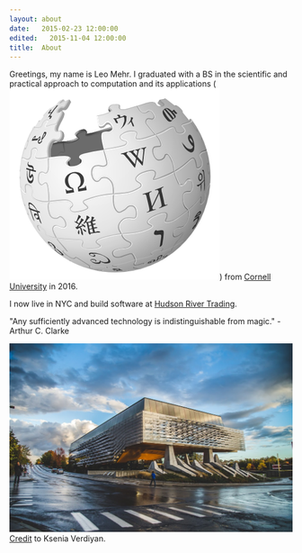 ```yaml
---
layout: about
date:   2015-02-23 12:00:00
edited:   2015-11-04 12:00:00
title:  About
---
```


Greetings, my name is Leo Mehr.
I graduated with a BS in the scientific and practical approach to computation
and its applications (<a style="border:none"
href="https://en.wikipedia.org/wiki/Computer_science"><img class="embedded-img"
src="/images/wikipedia_globe.png" /></a>) from
[Cornell University](https://www.cs.cornell.edu/) in 2016.

I now live in NYC and build software at [Hudson River
Trading](http://www.hudson-trading.com/).

"Any sufficiently advanced technology is indistinguishable from magic." - Arthur C. Clarke

<img class="large-img" src="/images/gates.jpg" />
<span class="subtle"><a href="https://plus.google.com/u/0/+Cornell/posts/QFboA7E6ovZ">Credit</a>
to Ksenia Verdiyan.</span>
